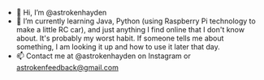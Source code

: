 - 👋 Hi, I’m @astrokenhayden 
- 🌱 I’m currently learning Java, Python (using Raspberry Pi technology to make a little RC car), and just anything I find online that I don't know about. It's probably my worst habit. If someone tells me about something, I am looking it up and how to use it later that day. 
- 📫 Contact me at @astrokenhayden on Instagram or astrokenfeedback@gmail.com  

<!---
astrokenhayden/astrokenhayden is a ✨ special ✨ repository because its `README.md` (this file) appears on your GitHub profile.
You can click the Preview link to take a look at your changes.
--->
